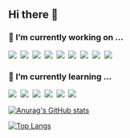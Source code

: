 ## Hi there 👋

### 🔭 I’m currently working on ...
<img src="https://img.shields.io/badge/Java-007396?style=flat-square&logo=Java&logoColor=white"/>&nbsp; <img src="https://img.shields.io/badge/Spring-6DB33F?style=flat-square&logo=Spring&logoColor=white"/>&nbsp; <img src="https://img.shields.io/badge/JavaScript-F7DF1E?style=flat-square&logo=JavaScript&logoColor=white"/>&nbsp; <img src="https://img.shields.io/badge/EclipseIDE-2C2255?style=flat-square&logo=eclipseide&logoColor=white"/>&nbsp; <img src="https://img.shields.io/badge/Microsoft SQL Server-CC2927?style=flat-square&logo=microsoftsqlserver&logoColor=white"/>&nbsp; <img src="https://img.shields.io/badge/oracle-F80000?style=flat-square&logo=oracle&logoColor=white"/>&nbsp; <img src="https://img.shields.io/badge/PostgreSQL-336791?style=flat-square&logo=PostgreSQL&logoColor=white"/>&nbsp; <img src="https://img.shields.io/badge/Apache Tomcat-F8DC75?style=flat-square&logo=ApacheTomcat&logoColor=white"/>&nbsp; <img src="https://img.shields.io/badge/MongoDB-47A248?style=flat-square&logo=MongoDB&logoColor=white"/>&nbsp;


### 🌱 I’m currently learning ...
<img src="https://img.shields.io/badge/Python-3766AB?style=flat-square&logo=Python&logoColor=white"/>&nbsp; <img src="https://img.shields.io/badge/TensorFlow-FF6F00?style=flat-square&logo=TensorFlow&logoColor=white"/>&nbsp; <img src="https://img.shields.io/badge/Node.js-339933?style=flat-square&logo=Node.js&logoColor=white"/>&nbsp; <img src="https://img.shields.io/badge/TypeScript-3178C6?style=flat-square&logo=TypeScript&logoColor=white"/>&nbsp; <img src="https://img.shields.io/badge/Amazon AWS-232F3E?style=flat-square&logo=AmazonAWS&logoColor=white"/>&nbsp; <img src="https://img.shields.io/badge/Next.js-000000?style=flat-square&logo=Next.js&logoColor=white"/>&nbsp;


[![Anurag's GitHub stats](https://github-readme-stats.vercel.app/api?username=B612Asteroid)](https://github.com/B612Asteroid/github-readme-stats)

[![Top Langs](https://github-readme-stats.vercel.app/api/top-langs/?username=B612Asteroid&layout=compact)](https://github.com/B612Asteroid/github-readme-stats)

<!--
**B612Asteroid/B612Asteroid** is a ✨ _special_ ✨ repository because its `README.md` (this file) appears on your GitHub profile.



Here are some ideas to get you started:


- 🌱 I’m currently learning ...
- 👯 I’m looking to collaborate on ...
- 🤔 I’m looking for help with ...
- 💬 Ask me about ...
- 📫 How to reach me: ...
- 😄 Pronouns: ...
- ⚡ Fun fact: ...
-->
